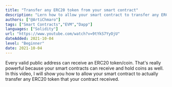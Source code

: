 ```yaml
---
title: "Transfer any ERC20 token from your smart contract"
description: "Lern how to allow your smart contract to transfer any ERC20 token that your contract received."
authors: ["@ArtiChmaro"]
tags: ["Smart Contracts","EVM","Dapp"]
languages: ["Solidity"]
url: "https://www.youtube.com/watch?v=9tYkS7YyOjU"
dateAdded: 2021-10-04
level: "Beginner"
date: 2021-10-04
---
```


Every valid public address can receive an ERC20 token/coin. That's really powerful because your smart contracts can receive and hold coins as well. In this video, I will show you how to allow your smart contract to actually transfer any ERC20 token that your contract received. 